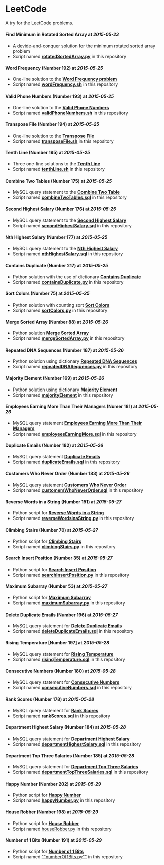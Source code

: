 LeetCode
===============================

A try for the LeetCode problems.

#### Find Minimum in Rotated Sorted Array at _2015-05-23_
* A devide-and-conquer solution for the minimum rotated sorted array problem
* Script named [**rotatedSortedArray.py**](https://github.com/xiaeryu/LeetCode/blob/master/rotatedSortedArray.py "script") in this repository

#### Word Frequency (Number 192) at _2015-05-25_
* One-line solution to the [**Word Frequency problem**](https://leetcode.com/problems/word-frequency/ "Problem description")
* Script named [**wordFrequency.sh**](https://github.com/xiaeryu/LeetCode/blob/master/wordFrequency.sh "script") in this repository

#### Valid Phone Numbers (Number 193) at _2015-05-25_
* One-line solution to the [**Valid Phone Numbers**](https://leetcode.com/problems/valid-phone-numbers/ "Problem description")
* Script named [**validPhoneNumbers.sh**](https://github.com/xiaeryu/LeetCode/blob/master/validPhoneNumbers.sh "script") in this repository

#### Transpose File (Number 194) at _2015-05-25_
* One-line solution to the [**Transpose File**](https://leetcode.com/problems/transpose-file/ "Problem description")
* Script named [**transposeFile.sh**](https://github.com/xiaeryu/LeetCode/blob/master/transposeFile.sh "script") in this repository

#### Tenth Line (Number 195) at _2015-05-25_
* Three one-line solutions to the [**Tenth Line**](https://leetcode.com/problems/tenth-line/ "Problem description")
* Script named [**tenthLine.sh**](https://github.com/xiaeryu/LeetCode/blob/master/tenthLine.sh "script") in this repository

#### Combine Two Tables (Number 175) at _2015-05-25_
* MySQL query statement  to the [**Combine Two Table**](https://leetcode.com/problems/combine-two-tables/ "Problem description")
* Script named [**combineTwoTables.sql**](https://github.com/xiaeryu/LeetCode/blob/master/combineTwoTables.sql "script") in this repository

#### Second Highest Salary (Number 176) at _2015-05-25_
* MySQL query statement to the [**Second Highest Salary**](https://leetcode.com/problems/second-highest-salary/ "Problem description")
* Script named [**secondHighestSalary.sql**](https://github.com/xiaeryu/LeetCode/blob/master/secondHighestSalary.sql "script") in this repository

#### Nth Highest Salary (Number 177) at _2015-05-25_
* MySQL query statement to the [**Nth Highest Salary**](https://leetcode.com/problems/nth-highest-salary/ "Problem description")
* Script named [**nthHighestSalary.sql**](https://github.com/xiaeryu/LeetCode/blob/master/nthHighestSalary.sql "script") in this repository

#### Contains Duplicate (Number 217) at _2015-05-25_
* Python solution with the use of dictionary [**Contains Duplicate**](https://leetcode.com/problems/contains-duplicate/ "Problem description")
* Script named [**containsDuplicate.py**](https://github.com/xiaeryu/LeetCode/blob/master/containsDuplicate.py, "script") in this repository

#### Sort Colors (Number 75) at _2015-05-25_
* Python solution with counting sort [**Sort Colors**](https://leetcode.com/problems/sort-colors/ "Problem description")
* Script named [**sortColors.py**](https://github.com/xiaeryu/LeetCode/blob/master/sortColors.py "script") in this repository
 
#### Merge Sorted Array (Number 88) at _2015-05-26_
* Python solution [**Merge Sorted Array**](https://leetcode.com/problems/merge-sorted-array/ "Problem description")
* Script named [**mergeSortedArray.py**](https://github.com/xiaeryu/LeetCode/blob/master/mergeSortedArray.py) in this repository

#### Repeated DNA Sequences (Number 187) at _2015-05-26_
* Python solution using dictionary [**Repeated DNA Sequences**](https://leetcode.com/problems/repeated-dna-sequences/ "Problem description")
* Script named [**repeatedDNASequences.py**](https://github.com/xiaeryu/LeetCode/blob/master/repeatedDNASequences.py "script") in this repository
 
#### Majority Element (Number 169) at _2015-05-26_
* Python solution using dictionary [**Majority Element**](https://leetcode.com/problems/majority-element/ "Problem description")
* Script named [**majorityElement**](https://github.com/xiaeryu/LeetCode/blob/master/majorityElement.py "script") in this repository

#### Employees Earning More Than Their Managers (Numer 181) at _2015-05-26_
* MySQL query statement [**Employees Earning More Than Their Managers**](https://leetcode.com/problems/employees-earning-more-than-their-managers/ "Problem description")
* Script named [**employeesEarningMore.sql**](https://github.com/xiaeryu/LeetCode/blob/master/employeesEarningMore.sql "script") in this repository

#### Duplicate Emails (Number 182) at _2015-05-26_
* MySQL query statement [**Duplicate Emails**](https://leetcode.com/problems/duplicate-emails/ "Problem description")
* Script named [**duplicateEmails.sql**](https://github.com/xiaeryu/LeetCode/blob/master/duplicateEmails.sql "script") in this repository
 
#### Customers Who Never Order (Number 183) at _2015-05-26_
* MySQL query statement [**Customers Who Never Order**](https://leetcode.com/problems/customers-who-never-order/ "Problem description")
* Script named [**customersWhoNeverOrder.sql**](https://github.com/xiaeryu/LeetCode/blob/master/customersWhoNeverOrder.sql "script") in this repository

#### Reverse Words in a String (Number 151) at _2015-05-27_
* Python script for [**Reverse Words in a String**](https://leetcode.com/problems/reverse-words-in-a-string/ "Problem description")
* Script named [**reverseWordsinaString.py**](https://github.com/xiaeryu/LeetCode/blob/master/reverseWordsinaString.py "script") in this repository

#### Climbing Stairs (Number 70) at _2015-05-27_
* Python script for [**Climbing Stairs**](https://leetcode.com/problems/climbing-stairs/ "Problem description")
* Script named [**climbingStairs.py**](https://github.com/xiaeryu/LeetCode/blob/master/climbingStairs.py "script") in this repository

#### Search Insert Position (Number 35) at _2015-05-27_
* Python script for [**Search Insert Position**](https://leetcode.com/problems/search-insert-position/ "Problem description")
* Script named [**searchInsertPosition.py**](https://github.com/xiaeryu/LeetCode/blob/master/searchInsertPosition.py "script") in this repository

#### Maximum Subarray (Number 53) at _2015-05-27_
* Python script for [**Maximum Subarray**](https://leetcode.com/problems/maximum-subarray/ "Problem description")
* Script named [**maximumSubarray.py**](https://github.com/xiaeryu/LeetCode/blob/master/maximumSubarray.py "script") in this repository

#### Delete Duplicate Emails (Number 196) at _2015-05-27_
* MySQL query statement for [**Delete Duplicate Emails**](https://leetcode.com/problems/delete-duplicate-emails/ "Problem description")
* Script named [**deleteDuplicateEmails.sql**](https://github.com/xiaeryu/LeetCode/blob/master/deleteDuplicateEmails.sql "script") in this repository

#### Rising Temperature [Number 197] at _2015-05-28_
* MySQL query statement for [**Rising Temperature**](https://leetcode.com/problems/rising-temperature/ "Problem description")
* Script named [**risingTemperature.sql**](https://github.com/xiaeryu/LeetCode/blob/master/risingTemperature.sql "script") in this repository

#### Consecutive Numbers (Number 180) at _2015-05-28_
* MySQL query statement for [**Consecutive Numbers**](https://leetcode.com/problems/consecutive-numbers/ "Problem description")
* Script named [**consecutiveNumbers.sql**](https://github.com/xiaeryu/LeetCode/blob/master/consecutiveNumbers.sql "script") in this repository

#### Rank Scores (Number 178) at _2015-05-28_
* MySQL query statement for [**Rank Scores**](https://leetcode.com/problems/rank-scores/ "Problem description")
* Script named [**rankScores.sql**](https://github.com/xiaeryu/LeetCode/blob/master/rankScores.sql "script") in this repository

#### Department Highest Salary (Number 184) at _2015-05-28_
* MySQL query statement for [**Department Highest Salary**](https://leetcode.com/problems/department-highest-salary/ "Problem description")
* Script named [**departmentHighestSalary.sql**](https://github.com/xiaeryu/LeetCode/blob/master/departmentHighestSalary.sql "script") in this repository

#### Department Top Three Salaries (Number 185) at _2015-05-28_
* MySQL query statement for [**Department Top Three Salaries**](https://leetcode.com/problems/department-top-three-salaries/ "Problem description")
* Script named [**departmentTopThreeSalaries.sql**](https://github.com/xiaeryu/LeetCode/blob/master/departmentTopThreeSalaries.sql "script") in this repository

#### Happy Number (Number 202) at _2015-05-29_
* Python script for [**Happy Number**](https://leetcode.com/problems/contains-duplicate/ "Problem description")
* Script named [**happyNumber.py**](https://github.com/xiaeryu/LeetCode/blob/master/happyNumber.py "script") in this repository
 
#### House Robber (Number 198) at _2015-05-29_
* Python script for [**House Robber**](https://leetcode.com/problems/house-robber/ "Problem description")
* Script named [houseRobber.py](https://github.com/xiaeryu/LeetCode/blob/master/houseRobber.py "script") in this repository

#### Number of 1 Bits (Number 191) at _2015-05-29_
* Python script for [**Number of 1 Bits**](https://leetcode.com/problems/number-of-1-bits/ "Problem description")
* Script named [""numberOf1Bits.py""](https://github.com/xiaeryu/LeetCode/blob/master/numberOf1Bits.py "script") in this repository



